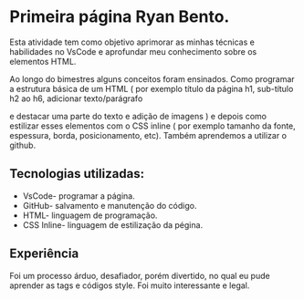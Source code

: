 <h1>Primeira página Ryan Bento.</h1>

Esta atividade tem como objetivo aprimorar as minhas técnicas e habilidades no VsCode e aprofundar meu conhecimento sobre os 
elementos HTML. 

Ao longo do bimestres alguns conceitos foram ensinados. Como programar a estrutura básica de um HTML ( por exemplo título da página h1, sub-título h2 ao h6, adicionar texto/parágrafo <p> e destacar uma parte do texto <span> e adição 
de imagens <img>) e depois como estilizar esses elementos com o CSS inline ( por exemplo tamanho da fonte, espessura, borda, posicionamento, etc). Também aprendemos a utilizar o github.

<h2>Tecnologias utilizadas:</h2>

<ul>
  <li>VsCode- programar a página.</li>
  <li>GitHub- salvamento e manutenção do código.</li>
  <li>HTML- linguagem de programação.</li>
  <li>CSS Inline- linguagem de estilização da pégina.</li>
</ul>

<h2>Experiência</h2>
Foi um processo árduo, desafiador, porém divertido, no qual eu pude aprender as tags e códigos style. Foi muito interessante e legal. 
